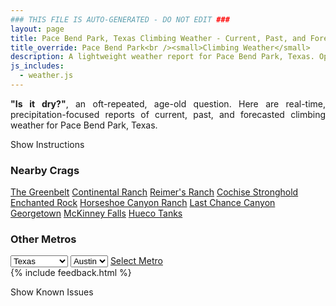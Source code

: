 ```yaml
---
### THIS FILE IS AUTO-GENERATED - DO NOT EDIT ###
layout: page
title: Pace Bend Park, Texas Climbing Weather - Current, Past, and Forecasted Report
title_override: Pace Bend Park<br /><small>Climbing Weather</small>
description: A lightweight weather report for Pace Bend Park, Texas. Optimized for slow internet connections.
js_includes:
  - weather.js
---
```


<section class="measure center lh-copy f5-ns f6 ph2 mv4" style="text-align: justify;">
<strong>"Is it dry?"</strong>, an oft-repeated, age-old question. Here are real-time,
precipitation-focused reports of current, past, and forecasted climbing weather for Pace Bend Park, Texas.
</section>

<p id="settings-toggle" class="mw5 b center tc hover-light-red black-70 pointer">Show Instructions</p>
<section id="settings" class="overflow-hidden" style="display:none;">
    <div class="mv2 ph2 center">
        <div class="fn f6 tc pv2">
            <p class="measure lh-copy center"><strong>Show/hide hourly forecasts</strong> by clicking the desired day.</p>
            <hr class="mw5 p0 mv2 o-60 b0 bt b--light-red light-red bg-light-red">
            <p class="measure lh-copy center"><strong>Current and Past conditions</strong> are measured by the nearest weather station. <strong>Forecast conditions</strong> are calculated and polled separately.</p>
            <hr class="mw5 p0 mv2 o-60 b0 bt b--light-red light-red bg-light-red">
            <p class="measure lh-copy center"><strong>Having issues?</strong> Try <a id="clear-cache" class="no-underline relative fancy-link light-red hover-light-red" href="#">clearing the local cache</a>.</p>
            <hr class="mw5 p0 mv2 o-60 b0 bt b--light-red light-red bg-light-red">
            <p class="measure lh-copy center">Weather data sourced from <a class="no-underline fancy-link relative light-red" target="_blank" href="https://www.weather.gov/documentation/services-web-api">weather.gov</a>.</p>
        </div>
    </div>
</section>
<section id="weather" data-crag="pace-bend-park-texas" class="mv4-ns mv3 ph2 center"></section>
<section id="nearby" class="tc lh-copy">
  <h3>Nearby Crags</h3>
<a class="nowrap no-underline fancy-link relative light-red mh3" href="/crags/the-greenbelt-texas-weather.html">The Greenbelt</a>
<a class="nowrap no-underline fancy-link relative light-red mh3" href="/crags/continental-ranch-texas-weather.html">Continental Ranch</a>
<a class="nowrap no-underline fancy-link relative light-red mh3" href="/crags/reimers-ranch-texas-weather.html">Reimer's Ranch</a>
<a class="nowrap no-underline fancy-link relative light-red mh3" href="/crags/cochise-stronghold-arizona-weather.html">Cochise Stronghold</a>
<a class="nowrap no-underline fancy-link relative light-red mh3" href="/crags/enchanted-rock-texas-weather.html">Enchanted Rock</a>
<a class="nowrap no-underline fancy-link relative light-red mh3" href="/crags/horseshoe-canyon-ranch-arkansas-weather.html">Horseshoe Canyon Ranch</a>
<a class="nowrap no-underline fancy-link relative light-red mh3" href="/crags/last-chance-canyon-new-mexico-weather.html">Last Chance Canyon</a>
<a class="nowrap no-underline fancy-link relative light-red mh3" href="/crags/georgetown-texas-weather.html">Georgetown</a>
<a class="nowrap no-underline fancy-link relative light-red mh3" href="/crags/mckinney-falls-texas-weather.html">McKinney Falls</a>
<a class="nowrap no-underline fancy-link relative light-red mh3" href="/crags/hueco-tanks-texas-weather.html">Hueco Tanks</a>
</section>
<section id="nearby" class="tc lh-copy">
  <h3>Other Metros</h3>
  <select class="ma1 bg-near-white pa2" id="stateSel">
    <option value="Texas" selected>Texas</option>
    <option value="Washington">Washington</option>
    <option value="Colorado">Colorado</option>
    <option value="Tennessee">Tennessee</option>
    <option value="Utah">Utah</option>
    <option value="California">California</option>
  </select>
  <select class="ma1 bg-near-white pa2" id="citySel">
    <option value="Austin" selected>Austin</option>
  </select>
  <a id="selectMetro" class="f6 link dim ph3 pv2 ma1 dib white bg-light-red" href="/crags/austin-texas-weather.html">Select Metro</a>
  <script>
    var states = [];
    states["Texas"] = "Austin"
    states["Washington"] = "Seattle"
    states["Colorado"] = "Denver"
    states["Tennessee"] = "Nashville"
    states["Utah"] = "Salt Lake City"
    states["California"] = "San Francisco|Los Angeles"
  </script>
</section>
{% include feedback.html %}
<p id="issues-toggle" class="mw5 b center tc hover-light-red black-70 pointer">Show Known Issues</p>
<section id="issues" class="overflow-hidden tc f6">
</section>

<script>
  var weekly_EWX_145_98 = {"updated":"2021-03-15T07:32:53+00:00","units":"us","forecastGenerator":"BaselineForecastGenerator","generatedAt":"2021-03-15T08:48:24+00:00","updateTime":"2021-03-15T07:32:53+00:00","validTimes":"2021-03-15T01:00:00+00:00/P8DT6H","elevation":{"value":235.9152,"unitCode":"unit:m"},"periods":[{"number":1,"name":"Overnight","startTime":"2021-03-15T03:00:00-05:00","endTime":"2021-03-15T06:00:00-05:00","isDaytime":false,"temperature":47,"temperatureUnit":"F","temperatureTrend":null,"windSpeed":"5 mph","windDirection":"SW","icon":"https://api.weather.gov/icons/land/night/skc?size=medium","shortForecast":"Clear","detailedForecast":"Clear, with a low around 47. Southwest wind around 5 mph."},{"number":2,"name":"Monday","startTime":"2021-03-15T06:00:00-05:00","endTime":"2021-03-15T18:00:00-05:00","isDaytime":true,"temperature":85,"temperatureUnit":"F","temperatureTrend":null,"windSpeed":"0 to 10 mph","windDirection":"WSW","icon":"https://api.weather.gov/icons/land/day/few?size=medium","shortForecast":"Sunny","detailedForecast":"Sunny, with a high near 85. West southwest wind 0 to 10 mph, with gusts as high as 20 mph."},{"number":3,"name":"Monday Night","startTime":"2021-03-15T18:00:00-05:00","endTime":"2021-03-16T06:00:00-05:00","isDaytime":false,"temperature":55,"temperatureUnit":"F","temperatureTrend":null,"windSpeed":"5 mph","windDirection":"S","icon":"https://api.weather.gov/icons/land/night/sct?size=medium","shortForecast":"Partly Cloudy","detailedForecast":"Partly cloudy, with a low around 55. South wind around 5 mph."},{"number":4,"name":"Tuesday","startTime":"2021-03-16T06:00:00-05:00","endTime":"2021-03-16T18:00:00-05:00","isDaytime":true,"temperature":82,"temperatureUnit":"F","temperatureTrend":null,"windSpeed":"5 to 10 mph","windDirection":"S","icon":"https://api.weather.gov/icons/land/day/bkn/tsra_sct,20?size=medium","shortForecast":"Mostly Cloudy then Slight Chance Showers And Thunderstorms","detailedForecast":"A slight chance of showers and thunderstorms after 1pm. Mostly cloudy, with a high near 82. South wind 5 to 10 mph, with gusts as high as 20 mph. Chance of precipitation is 20%."},{"number":5,"name":"Tuesday Night","startTime":"2021-03-16T18:00:00-05:00","endTime":"2021-03-17T06:00:00-05:00","isDaytime":false,"temperature":57,"temperatureUnit":"F","temperatureTrend":null,"windSpeed":"5 to 10 mph","windDirection":"SSW","icon":"https://api.weather.gov/icons/land/night/tsra_sct,20/tsra_sct,70?size=medium","shortForecast":"Showers And Thunderstorms Likely","detailedForecast":"Showers and thunderstorms likely. Mostly cloudy, with a low around 57. South southwest wind 5 to 10 mph, with gusts as high as 20 mph. Chance of precipitation is 70%."},{"number":6,"name":"Wednesday","startTime":"2021-03-17T06:00:00-05:00","endTime":"2021-03-17T18:00:00-05:00","isDaytime":true,"temperature":78,"temperatureUnit":"F","temperatureTrend":null,"windSpeed":"5 to 15 mph","windDirection":"W","icon":"https://api.weather.gov/icons/land/day/tsra_hi,70/tsra_hi,20?size=medium","shortForecast":"Showers And Thunderstorms Likely","detailedForecast":"Showers and thunderstorms likely before 1pm. Mostly sunny, with a high near 78. West wind 5 to 15 mph, with gusts as high as 25 mph. Chance of precipitation is 70%."},{"number":7,"name":"Wednesday Night","startTime":"2021-03-17T18:00:00-05:00","endTime":"2021-03-18T06:00:00-05:00","isDaytime":false,"temperature":47,"temperatureUnit":"F","temperatureTrend":null,"windSpeed":"10 mph","windDirection":"NW","icon":"https://api.weather.gov/icons/land/night/skc?size=medium","shortForecast":"Clear","detailedForecast":"Clear, with a low around 47. Northwest wind around 10 mph, with gusts as high as 25 mph."},{"number":8,"name":"Thursday","startTime":"2021-03-18T06:00:00-05:00","endTime":"2021-03-18T18:00:00-05:00","isDaytime":true,"temperature":71,"temperatureUnit":"F","temperatureTrend":null,"windSpeed":"10 to 15 mph","windDirection":"NNW","icon":"https://api.weather.gov/icons/land/day/skc?size=medium","shortForecast":"Sunny","detailedForecast":"Sunny, with a high near 71. North northwest wind 10 to 15 mph, with gusts as high as 25 mph."},{"number":9,"name":"Thursday Night","startTime":"2021-03-18T18:00:00-05:00","endTime":"2021-03-19T06:00:00-05:00","isDaytime":false,"temperature":46,"temperatureUnit":"F","temperatureTrend":null,"windSpeed":"5 to 10 mph","windDirection":"N","icon":"https://api.weather.gov/icons/land/night/few?size=medium","shortForecast":"Mostly Clear","detailedForecast":"Mostly clear, with a low around 46. North wind 5 to 10 mph."},{"number":10,"name":"Friday","startTime":"2021-03-19T06:00:00-05:00","endTime":"2021-03-19T18:00:00-05:00","isDaytime":true,"temperature":70,"temperatureUnit":"F","temperatureTrend":null,"windSpeed":"5 to 10 mph","windDirection":"N","icon":"https://api.weather.gov/icons/land/day/few?size=medium","shortForecast":"Sunny","detailedForecast":"Sunny, with a high near 70."},{"number":11,"name":"Friday Night","startTime":"2021-03-19T18:00:00-05:00","endTime":"2021-03-20T06:00:00-05:00","isDaytime":false,"temperature":44,"temperatureUnit":"F","temperatureTrend":null,"windSpeed":"5 to 10 mph","windDirection":"NE","icon":"https://api.weather.gov/icons/land/night/few?size=medium","shortForecast":"Mostly Clear","detailedForecast":"Mostly clear, with a low around 44."},{"number":12,"name":"Saturday","startTime":"2021-03-20T06:00:00-05:00","endTime":"2021-03-20T18:00:00-05:00","isDaytime":true,"temperature":74,"temperatureUnit":"F","temperatureTrend":null,"windSpeed":"5 mph","windDirection":"ENE","icon":"https://api.weather.gov/icons/land/day/skc?size=medium","shortForecast":"Sunny","detailedForecast":"Sunny, with a high near 74."},{"number":13,"name":"Saturday Night","startTime":"2021-03-20T18:00:00-05:00","endTime":"2021-03-21T06:00:00-05:00","isDaytime":false,"temperature":49,"temperatureUnit":"F","temperatureTrend":null,"windSpeed":"5 to 10 mph","windDirection":"SE","icon":"https://api.weather.gov/icons/land/night/few?size=medium","shortForecast":"Mostly Clear","detailedForecast":"Mostly clear, with a low around 49."},{"number":14,"name":"Sunday","startTime":"2021-03-21T06:00:00-05:00","endTime":"2021-03-21T18:00:00-05:00","isDaytime":true,"temperature":75,"temperatureUnit":"F","temperatureTrend":null,"windSpeed":"5 to 15 mph","windDirection":"SSE","icon":"https://api.weather.gov/icons/land/day/sct?size=medium","shortForecast":"Mostly Sunny","detailedForecast":"Mostly sunny, with a high near 75."}]}
  var hourly_EWX_145_98 = {"@context":["https://geojson.org/geojson-ld/geojson-context.jsonld",{"@version":"1.1","wx":"https://api.weather.gov/ontology#","geo":"http://www.opengis.net/ont/geosparql#","unit":"http://codes.wmo.int/common/unit/","@vocab":"https://api.weather.gov/ontology#"}],"type":"Feature","geometry":{"type":"Polygon","coordinates":[[[-98.02033,30.4585276],[-98.0197427,30.4358017],[-97.9933734,30.436306],[-97.99395559999999,30.459031999999997],[-98.02033,30.4585276]]]},"properties":{"updated":"2021-03-15T07:32:53+00:00","units":"us","forecastGenerator":"HourlyForecastGenerator","generatedAt":"2021-03-15T08:48:25+00:00","updateTime":"2021-03-15T07:32:53+00:00","validTimes":"2021-03-15T01:00:00+00:00/P8DT6H","elevation":{"value":235.9152,"unitCode":"unit:m"},"periods":[{"number":1,"name":"","startTime":"2021-03-15T03:00:00-05:00","endTime":"2021-03-15T04:00:00-05:00","isDaytime":false,"temperature":50,"temperatureUnit":"F","temperatureTrend":null,"windSpeed":"5 mph","windDirection":"SSW","icon":"https://api.weather.gov/icons/land/night/skc?size=small","shortForecast":"Clear","detailedForecast":""},{"number":2,"name":"","startTime":"2021-03-15T04:00:00-05:00","endTime":"2021-03-15T05:00:00-05:00","isDaytime":false,"temperature":48,"temperatureUnit":"F","temperatureTrend":null,"windSpeed":"5 mph","windDirection":"SW","icon":"https://api.weather.gov/icons/land/night/skc?size=small","shortForecast":"Clear","detailedForecast":""},{"number":3,"name":"","startTime":"2021-03-15T05:00:00-05:00","endTime":"2021-03-15T06:00:00-05:00","isDaytime":false,"temperature":48,"temperatureUnit":"F","temperatureTrend":null,"windSpeed":"5 mph","windDirection":"SW","icon":"https://api.weather.gov/icons/land/night/skc?size=small","shortForecast":"Clear","detailedForecast":""},{"number":4,"name":"","startTime":"2021-03-15T06:00:00-05:00","endTime":"2021-03-15T07:00:00-05:00","isDaytime":true,"temperature":47,"temperatureUnit":"F","temperatureTrend":null,"windSpeed":"5 mph","windDirection":"WSW","icon":"https://api.weather.gov/icons/land/day/skc?size=small","shortForecast":"Sunny","detailedForecast":""},{"number":5,"name":"","startTime":"2021-03-15T07:00:00-05:00","endTime":"2021-03-15T08:00:00-05:00","isDaytime":true,"temperature":47,"temperatureUnit":"F","temperatureTrend":null,"windSpeed":"0 mph","windDirection":"W","icon":"https://api.weather.gov/icons/land/day/few?size=small","shortForecast":"Sunny","detailedForecast":""},{"number":6,"name":"","startTime":"2021-03-15T08:00:00-05:00","endTime":"2021-03-15T09:00:00-05:00","isDaytime":true,"temperature":47,"temperatureUnit":"F","temperatureTrend":null,"windSpeed":"5 mph","windDirection":"W","icon":"https://api.weather.gov/icons/land/day/few?size=small","shortForecast":"Sunny","detailedForecast":""},{"number":7,"name":"","startTime":"2021-03-15T09:00:00-05:00","endTime":"2021-03-15T10:00:00-05:00","isDaytime":true,"temperature":52,"temperatureUnit":"F","temperatureTrend":null,"windSpeed":"5 mph","windDirection":"W","icon":"https://api.weather.gov/icons/land/day/skc?size=small","shortForecast":"Sunny","detailedForecast":""},{"number":8,"name":"","startTime":"2021-03-15T10:00:00-05:00","endTime":"2021-03-15T11:00:00-05:00","isDaytime":true,"temperature":61,"temperatureUnit":"F","temperatureTrend":null,"windSpeed":"5 mph","windDirection":"WSW","icon":"https://api.weather.gov/icons/land/day/few?size=small","shortForecast":"Sunny","detailedForecast":""},{"number":9,"name":"","startTime":"2021-03-15T11:00:00-05:00","endTime":"2021-03-15T12:00:00-05:00","isDaytime":true,"temperature":70,"temperatureUnit":"F","temperatureTrend":null,"windSpeed":"10 mph","windDirection":"WSW","icon":"https://api.weather.gov/icons/land/day/few?size=small","shortForecast":"Sunny","detailedForecast":""},{"number":10,"name":"","startTime":"2021-03-15T12:00:00-05:00","endTime":"2021-03-15T13:00:00-05:00","isDaytime":true,"temperature":77,"temperatureUnit":"F","temperatureTrend":null,"windSpeed":"10 mph","windDirection":"WSW","icon":"https://api.weather.gov/icons/land/day/sct?size=small","shortForecast":"Mostly Sunny","detailedForecast":""},{"number":11,"name":"","startTime":"2021-03-15T13:00:00-05:00","endTime":"2021-03-15T14:00:00-05:00","isDaytime":true,"temperature":80,"temperatureUnit":"F","temperatureTrend":null,"windSpeed":"10 mph","windDirection":"WSW","icon":"https://api.weather.gov/icons/land/day/sct?size=small","shortForecast":"Mostly Sunny","detailedForecast":""},{"number":12,"name":"","startTime":"2021-03-15T14:00:00-05:00","endTime":"2021-03-15T15:00:00-05:00","isDaytime":true,"temperature":83,"temperatureUnit":"F","temperatureTrend":null,"windSpeed":"10 mph","windDirection":"WSW","icon":"https://api.weather.gov/icons/land/day/sct?size=small","shortForecast":"Mostly Sunny","detailedForecast":""},{"number":13,"name":"","startTime":"2021-03-15T15:00:00-05:00","endTime":"2021-03-15T16:00:00-05:00","isDaytime":true,"temperature":84,"temperatureUnit":"F","temperatureTrend":null,"windSpeed":"10 mph","windDirection":"SW","icon":"https://api.weather.gov/icons/land/day/sct?size=small","shortForecast":"Mostly Sunny","detailedForecast":""},{"number":14,"name":"","startTime":"2021-03-15T16:00:00-05:00","endTime":"2021-03-15T17:00:00-05:00","isDaytime":true,"temperature":85,"temperatureUnit":"F","temperatureTrend":null,"windSpeed":"10 mph","windDirection":"SW","icon":"https://api.weather.gov/icons/land/day/bkn?size=small","shortForecast":"Partly Sunny","detailedForecast":""},{"number":15,"name":"","startTime":"2021-03-15T17:00:00-05:00","endTime":"2021-03-15T18:00:00-05:00","isDaytime":true,"temperature":85,"temperatureUnit":"F","temperatureTrend":null,"windSpeed":"10 mph","windDirection":"SW","icon":"https://api.weather.gov/icons/land/day/few?size=small","shortForecast":"Sunny","detailedForecast":""},{"number":16,"name":"","startTime":"2021-03-15T18:00:00-05:00","endTime":"2021-03-15T19:00:00-05:00","isDaytime":false,"temperature":84,"temperatureUnit":"F","temperatureTrend":null,"windSpeed":"5 mph","windDirection":"SSW","icon":"https://api.weather.gov/icons/land/night/few?size=small","shortForecast":"Mostly Clear","detailedForecast":""},{"number":17,"name":"","startTime":"2021-03-15T19:00:00-05:00","endTime":"2021-03-15T20:00:00-05:00","isDaytime":false,"temperature":78,"temperatureUnit":"F","temperatureTrend":null,"windSpeed":"5 mph","windDirection":"SSW","icon":"https://api.weather.gov/icons/land/night/sct?size=small","shortForecast":"Partly Cloudy","detailedForecast":""},{"number":18,"name":"","startTime":"2021-03-15T20:00:00-05:00","endTime":"2021-03-15T21:00:00-05:00","isDaytime":false,"temperature":72,"temperatureUnit":"F","temperatureTrend":null,"windSpeed":"5 mph","windDirection":"S","icon":"https://api.weather.gov/icons/land/night/few?size=small","shortForecast":"Mostly Clear","detailedForecast":""},{"number":19,"name":"","startTime":"2021-03-15T21:00:00-05:00","endTime":"2021-03-15T22:00:00-05:00","isDaytime":false,"temperature":67,"temperatureUnit":"F","temperatureTrend":null,"windSpeed":"5 mph","windDirection":"S","icon":"https://api.weather.gov/icons/land/night/few?size=small","shortForecast":"Mostly Clear","detailedForecast":""},{"number":20,"name":"","startTime":"2021-03-15T22:00:00-05:00","endTime":"2021-03-15T23:00:00-05:00","isDaytime":false,"temperature":64,"temperatureUnit":"F","temperatureTrend":null,"windSpeed":"5 mph","windDirection":"S","icon":"https://api.weather.gov/icons/land/night/few?size=small","shortForecast":"Mostly Clear","detailedForecast":""},{"number":21,"name":"","startTime":"2021-03-15T23:00:00-05:00","endTime":"2021-03-16T00:00:00-05:00","isDaytime":false,"temperature":62,"temperatureUnit":"F","temperatureTrend":null,"windSpeed":"5 mph","windDirection":"S","icon":"https://api.weather.gov/icons/land/night/few?size=small","shortForecast":"Mostly Clear","detailedForecast":""},{"number":22,"name":"","startTime":"2021-03-16T00:00:00-05:00","endTime":"2021-03-16T01:00:00-05:00","isDaytime":false,"temperature":59,"temperatureUnit":"F","temperatureTrend":null,"windSpeed":"5 mph","windDirection":"S","icon":"https://api.weather.gov/icons/land/night/few?size=small","shortForecast":"Mostly Clear","detailedForecast":""},{"number":23,"name":"","startTime":"2021-03-16T01:00:00-05:00","endTime":"2021-03-16T02:00:00-05:00","isDaytime":false,"temperature":57,"temperatureUnit":"F","temperatureTrend":null,"windSpeed":"5 mph","windDirection":"S","icon":"https://api.weather.gov/icons/land/night/sct?size=small","shortForecast":"Partly Cloudy","detailedForecast":""},{"number":24,"name":"","startTime":"2021-03-16T02:00:00-05:00","endTime":"2021-03-16T03:00:00-05:00","isDaytime":false,"temperature":57,"temperatureUnit":"F","temperatureTrend":null,"windSpeed":"5 mph","windDirection":"S","icon":"https://api.weather.gov/icons/land/night/sct?size=small","shortForecast":"Partly Cloudy","detailedForecast":""},{"number":25,"name":"","startTime":"2021-03-16T03:00:00-05:00","endTime":"2021-03-16T04:00:00-05:00","isDaytime":false,"temperature":56,"temperatureUnit":"F","temperatureTrend":null,"windSpeed":"5 mph","windDirection":"S","icon":"https://api.weather.gov/icons/land/night/bkn?size=small","shortForecast":"Mostly Cloudy","detailedForecast":""},{"number":26,"name":"","startTime":"2021-03-16T04:00:00-05:00","endTime":"2021-03-16T05:00:00-05:00","isDaytime":false,"temperature":55,"temperatureUnit":"F","temperatureTrend":null,"windSpeed":"5 mph","windDirection":"S","icon":"https://api.weather.gov/icons/land/night/bkn?size=small","shortForecast":"Mostly Cloudy","detailedForecast":""},{"number":27,"name":"","startTime":"2021-03-16T05:00:00-05:00","endTime":"2021-03-16T06:00:00-05:00","isDaytime":false,"temperature":56,"temperatureUnit":"F","temperatureTrend":null,"windSpeed":"5 mph","windDirection":"S","icon":"https://api.weather.gov/icons/land/night/ovc?size=small","shortForecast":"Cloudy","detailedForecast":""},{"number":28,"name":"","startTime":"2021-03-16T06:00:00-05:00","endTime":"2021-03-16T07:00:00-05:00","isDaytime":true,"temperature":55,"temperatureUnit":"F","temperatureTrend":null,"windSpeed":"5 mph","windDirection":"S","icon":"https://api.weather.gov/icons/land/day/ovc?size=small","shortForecast":"Cloudy","detailedForecast":""},{"number":29,"name":"","startTime":"2021-03-16T07:00:00-05:00","endTime":"2021-03-16T08:00:00-05:00","isDaytime":true,"temperature":56,"temperatureUnit":"F","temperatureTrend":null,"windSpeed":"5 mph","windDirection":"S","icon":"https://api.weather.gov/icons/land/day/bkn?size=small","shortForecast":"Mostly Cloudy","detailedForecast":""},{"number":30,"name":"","startTime":"2021-03-16T08:00:00-05:00","endTime":"2021-03-16T09:00:00-05:00","isDaytime":true,"temperature":56,"temperatureUnit":"F","temperatureTrend":null,"windSpeed":"5 mph","windDirection":"S","icon":"https://api.weather.gov/icons/land/day/ovc?size=small","shortForecast":"Cloudy","detailedForecast":""},{"number":31,"name":"","startTime":"2021-03-16T09:00:00-05:00","endTime":"2021-03-16T10:00:00-05:00","isDaytime":true,"temperature":58,"temperatureUnit":"F","temperatureTrend":null,"windSpeed":"5 mph","windDirection":"S","icon":"https://api.weather.gov/icons/land/day/bkn?size=small","shortForecast":"Mostly Cloudy","detailedForecast":""},{"number":32,"name":"","startTime":"2021-03-16T10:00:00-05:00","endTime":"2021-03-16T11:00:00-05:00","isDaytime":true,"temperature":64,"temperatureUnit":"F","temperatureTrend":null,"windSpeed":"5 mph","windDirection":"S","icon":"https://api.weather.gov/icons/land/day/bkn?size=small","shortForecast":"Mostly Cloudy","detailedForecast":""},{"number":33,"name":"","startTime":"2021-03-16T11:00:00-05:00","endTime":"2021-03-16T12:00:00-05:00","isDaytime":true,"temperature":70,"temperatureUnit":"F","temperatureTrend":null,"windSpeed":"5 mph","windDirection":"SSE","icon":"https://api.weather.gov/icons/land/day/bkn?size=small","shortForecast":"Mostly Cloudy","detailedForecast":""},{"number":34,"name":"","startTime":"2021-03-16T12:00:00-05:00","endTime":"2021-03-16T13:00:00-05:00","isDaytime":true,"temperature":74,"temperatureUnit":"F","temperatureTrend":null,"windSpeed":"10 mph","windDirection":"SSE","icon":"https://api.weather.gov/icons/land/day/bkn?size=small","shortForecast":"Partly Sunny","detailedForecast":""},{"number":35,"name":"","startTime":"2021-03-16T13:00:00-05:00","endTime":"2021-03-16T14:00:00-05:00","isDaytime":true,"temperature":78,"temperatureUnit":"F","temperatureTrend":null,"windSpeed":"10 mph","windDirection":"SSE","icon":"https://api.weather.gov/icons/land/day/tsra_hi?size=small","shortForecast":"Slight Chance Showers And Thunderstorms","detailedForecast":""},{"number":36,"name":"","startTime":"2021-03-16T14:00:00-05:00","endTime":"2021-03-16T15:00:00-05:00","isDaytime":true,"temperature":80,"temperatureUnit":"F","temperatureTrend":null,"windSpeed":"10 mph","windDirection":"SSE","icon":"https://api.weather.gov/icons/land/day/tsra_hi?size=small","shortForecast":"Slight Chance Showers And Thunderstorms","detailedForecast":""},{"number":37,"name":"","startTime":"2021-03-16T15:00:00-05:00","endTime":"2021-03-16T16:00:00-05:00","isDaytime":true,"temperature":82,"temperatureUnit":"F","temperatureTrend":null,"windSpeed":"10 mph","windDirection":"SSE","icon":"https://api.weather.gov/icons/land/day/tsra_hi?size=small","shortForecast":"Slight Chance Showers And Thunderstorms","detailedForecast":""},{"number":38,"name":"","startTime":"2021-03-16T16:00:00-05:00","endTime":"2021-03-16T17:00:00-05:00","isDaytime":true,"temperature":82,"temperatureUnit":"F","temperatureTrend":null,"windSpeed":"10 mph","windDirection":"SSE","icon":"https://api.weather.gov/icons/land/day/tsra_sct?size=small","shortForecast":"Slight Chance Showers And Thunderstorms","detailedForecast":""},{"number":39,"name":"","startTime":"2021-03-16T17:00:00-05:00","endTime":"2021-03-16T18:00:00-05:00","isDaytime":true,"temperature":81,"temperatureUnit":"F","temperatureTrend":null,"windSpeed":"10 mph","windDirection":"SSE","icon":"https://api.weather.gov/icons/land/day/tsra_sct?size=small","shortForecast":"Slight Chance Showers And Thunderstorms","detailedForecast":""},{"number":40,"name":"","startTime":"2021-03-16T18:00:00-05:00","endTime":"2021-03-16T19:00:00-05:00","isDaytime":false,"temperature":79,"temperatureUnit":"F","temperatureTrend":null,"windSpeed":"10 mph","windDirection":"SSE","icon":"https://api.weather.gov/icons/land/night/tsra_sct?size=small","shortForecast":"Slight Chance Showers And Thunderstorms","detailedForecast":""},{"number":41,"name":"","startTime":"2021-03-16T19:00:00-05:00","endTime":"2021-03-16T20:00:00-05:00","isDaytime":false,"temperature":77,"temperatureUnit":"F","temperatureTrend":null,"windSpeed":"10 mph","windDirection":"SSE","icon":"https://api.weather.gov/icons/land/night/tsra_sct?size=small","shortForecast":"Slight Chance Showers And Thunderstorms","detailedForecast":""},{"number":42,"name":"","startTime":"2021-03-16T20:00:00-05:00","endTime":"2021-03-16T21:00:00-05:00","isDaytime":false,"temperature":75,"temperatureUnit":"F","temperatureTrend":null,"windSpeed":"5 mph","windDirection":"SSE","icon":"https://api.weather.gov/icons/land/night/tsra_sct?size=small","shortForecast":"Slight Chance Showers And Thunderstorms","detailedForecast":""},{"number":43,"name":"","startTime":"2021-03-16T21:00:00-05:00","endTime":"2021-03-16T22:00:00-05:00","isDaytime":false,"temperature":72,"temperatureUnit":"F","temperatureTrend":null,"windSpeed":"5 mph","windDirection":"SSE","icon":"https://api.weather.gov/icons/land/night/tsra_sct?size=small","shortForecast":"Slight Chance Showers And Thunderstorms","detailedForecast":""},{"number":44,"name":"","startTime":"2021-03-16T22:00:00-05:00","endTime":"2021-03-16T23:00:00-05:00","isDaytime":false,"temperature":70,"temperatureUnit":"F","temperatureTrend":null,"windSpeed":"5 mph","windDirection":"SSE","icon":"https://api.weather.gov/icons/land/night/tsra_sct?size=small","shortForecast":"Slight Chance Showers And Thunderstorms","detailedForecast":""},{"number":45,"name":"","startTime":"2021-03-16T23:00:00-05:00","endTime":"2021-03-17T00:00:00-05:00","isDaytime":false,"temperature":68,"temperatureUnit":"F","temperatureTrend":null,"windSpeed":"10 mph","windDirection":"SSE","icon":"https://api.weather.gov/icons/land/night/tsra_sct?size=small","shortForecast":"Slight Chance Showers And Thunderstorms","detailedForecast":""},{"number":46,"name":"","startTime":"2021-03-17T00:00:00-05:00","endTime":"2021-03-17T01:00:00-05:00","isDaytime":false,"temperature":68,"temperatureUnit":"F","temperatureTrend":null,"windSpeed":"10 mph","windDirection":"S","icon":"https://api.weather.gov/icons/land/night/tsra?size=small","shortForecast":"Slight Chance Showers And Thunderstorms","detailedForecast":""},{"number":47,"name":"","startTime":"2021-03-17T01:00:00-05:00","endTime":"2021-03-17T02:00:00-05:00","isDaytime":false,"temperature":67,"temperatureUnit":"F","temperatureTrend":null,"windSpeed":"10 mph","windDirection":"S","icon":"https://api.weather.gov/icons/land/night/tsra?size=small","shortForecast":"Showers And Thunderstorms Likely","detailedForecast":""},{"number":48,"name":"","startTime":"2021-03-17T02:00:00-05:00","endTime":"2021-03-17T03:00:00-05:00","isDaytime":false,"temperature":66,"temperatureUnit":"F","temperatureTrend":null,"windSpeed":"10 mph","windDirection":"S","icon":"https://api.weather.gov/icons/land/night/tsra?size=small","shortForecast":"Showers And Thunderstorms Likely","detailedForecast":""},{"number":49,"name":"","startTime":"2021-03-17T03:00:00-05:00","endTime":"2021-03-17T04:00:00-05:00","isDaytime":false,"temperature":65,"temperatureUnit":"F","temperatureTrend":null,"windSpeed":"10 mph","windDirection":"SW","icon":"https://api.weather.gov/icons/land/night/tsra?size=small","shortForecast":"Showers And Thunderstorms Likely","detailedForecast":""},{"number":50,"name":"","startTime":"2021-03-17T04:00:00-05:00","endTime":"2021-03-17T05:00:00-05:00","isDaytime":false,"temperature":63,"temperatureUnit":"F","temperatureTrend":null,"windSpeed":"5 mph","windDirection":"WSW","icon":"https://api.weather.gov/icons/land/night/tsra?size=small","shortForecast":"Showers And Thunderstorms Likely","detailedForecast":""},{"number":51,"name":"","startTime":"2021-03-17T05:00:00-05:00","endTime":"2021-03-17T06:00:00-05:00","isDaytime":false,"temperature":60,"temperatureUnit":"F","temperatureTrend":null,"windSpeed":"5 mph","windDirection":"WSW","icon":"https://api.weather.gov/icons/land/night/tsra_sct?size=small","shortForecast":"Showers And Thunderstorms Likely","detailedForecast":""},{"number":52,"name":"","startTime":"2021-03-17T06:00:00-05:00","endTime":"2021-03-17T07:00:00-05:00","isDaytime":true,"temperature":58,"temperatureUnit":"F","temperatureTrend":null,"windSpeed":"5 mph","windDirection":"W","icon":"https://api.weather.gov/icons/land/day/tsra_sct?size=small","shortForecast":"Showers And Thunderstorms Likely","detailedForecast":""},{"number":53,"name":"","startTime":"2021-03-17T07:00:00-05:00","endTime":"2021-03-17T08:00:00-05:00","isDaytime":true,"temperature":57,"temperatureUnit":"F","temperatureTrend":null,"windSpeed":"5 mph","windDirection":"W","icon":"https://api.weather.gov/icons/land/day/tsra_hi?size=small","shortForecast":"Slight Chance Showers And Thunderstorms","detailedForecast":""},{"number":54,"name":"","startTime":"2021-03-17T08:00:00-05:00","endTime":"2021-03-17T09:00:00-05:00","isDaytime":true,"temperature":57,"temperatureUnit":"F","temperatureTrend":null,"windSpeed":"5 mph","windDirection":"W","icon":"https://api.weather.gov/icons/land/day/tsra_hi?size=small","shortForecast":"Slight Chance Showers And Thunderstorms","detailedForecast":""},{"number":55,"name":"","startTime":"2021-03-17T09:00:00-05:00","endTime":"2021-03-17T10:00:00-05:00","isDaytime":true,"temperature":59,"temperatureUnit":"F","temperatureTrend":null,"windSpeed":"10 mph","windDirection":"WNW","icon":"https://api.weather.gov/icons/land/day/tsra_hi?size=small","shortForecast":"Slight Chance Showers And Thunderstorms","detailedForecast":""},{"number":56,"name":"","startTime":"2021-03-17T10:00:00-05:00","endTime":"2021-03-17T11:00:00-05:00","isDaytime":true,"temperature":62,"temperatureUnit":"F","temperatureTrend":null,"windSpeed":"10 mph","windDirection":"WNW","icon":"https://api.weather.gov/icons/land/day/tsra_hi?size=small","shortForecast":"Slight Chance Showers And Thunderstorms","detailedForecast":""},{"number":57,"name":"","startTime":"2021-03-17T11:00:00-05:00","endTime":"2021-03-17T12:00:00-05:00","isDaytime":true,"temperature":65,"temperatureUnit":"F","temperatureTrend":null,"windSpeed":"15 mph","windDirection":"WNW","icon":"https://api.weather.gov/icons/land/day/tsra_hi?size=small","shortForecast":"Slight Chance Showers And Thunderstorms","detailedForecast":""},{"number":58,"name":"","startTime":"2021-03-17T12:00:00-05:00","endTime":"2021-03-17T13:00:00-05:00","isDaytime":true,"temperature":70,"temperatureUnit":"F","temperatureTrend":null,"windSpeed":"15 mph","windDirection":"WNW","icon":"https://api.weather.gov/icons/land/day/tsra_hi?size=small","shortForecast":"Slight Chance Showers And Thunderstorms","detailedForecast":""},{"number":59,"name":"","startTime":"2021-03-17T13:00:00-05:00","endTime":"2021-03-17T14:00:00-05:00","isDaytime":true,"temperature":73,"temperatureUnit":"F","temperatureTrend":null,"windSpeed":"15 mph","windDirection":"WNW","icon":"https://api.weather.gov/icons/land/day/skc?size=small","shortForecast":"Sunny","detailedForecast":""},{"number":60,"name":"","startTime":"2021-03-17T14:00:00-05:00","endTime":"2021-03-17T15:00:00-05:00","isDaytime":true,"temperature":76,"temperatureUnit":"F","temperatureTrend":null,"windSpeed":"15 mph","windDirection":"WNW","icon":"https://api.weather.gov/icons/land/day/skc?size=small","shortForecast":"Sunny","detailedForecast":""},{"number":61,"name":"","startTime":"2021-03-17T15:00:00-05:00","endTime":"2021-03-17T16:00:00-05:00","isDaytime":true,"temperature":77,"temperatureUnit":"F","temperatureTrend":null,"windSpeed":"15 mph","windDirection":"WNW","icon":"https://api.weather.gov/icons/land/day/skc?size=small","shortForecast":"Sunny","detailedForecast":""},{"number":62,"name":"","startTime":"2021-03-17T16:00:00-05:00","endTime":"2021-03-17T17:00:00-05:00","isDaytime":true,"temperature":78,"temperatureUnit":"F","temperatureTrend":null,"windSpeed":"15 mph","windDirection":"WNW","icon":"https://api.weather.gov/icons/land/day/skc?size=small","shortForecast":"Sunny","detailedForecast":""},{"number":63,"name":"","startTime":"2021-03-17T17:00:00-05:00","endTime":"2021-03-17T18:00:00-05:00","isDaytime":true,"temperature":78,"temperatureUnit":"F","temperatureTrend":null,"windSpeed":"15 mph","windDirection":"WNW","icon":"https://api.weather.gov/icons/land/day/skc?size=small","shortForecast":"Sunny","detailedForecast":""},{"number":64,"name":"","startTime":"2021-03-17T18:00:00-05:00","endTime":"2021-03-17T19:00:00-05:00","isDaytime":false,"temperature":76,"temperatureUnit":"F","temperatureTrend":null,"windSpeed":"10 mph","windDirection":"WNW","icon":"https://api.weather.gov/icons/land/night/skc?size=small","shortForecast":"Clear","detailedForecast":""},{"number":65,"name":"","startTime":"2021-03-17T19:00:00-05:00","endTime":"2021-03-17T20:00:00-05:00","isDaytime":false,"temperature":74,"temperatureUnit":"F","temperatureTrend":null,"windSpeed":"10 mph","windDirection":"WNW","icon":"https://api.weather.gov/icons/land/night/skc?size=small","shortForecast":"Clear","detailedForecast":""},{"number":66,"name":"","startTime":"2021-03-17T20:00:00-05:00","endTime":"2021-03-17T21:00:00-05:00","isDaytime":false,"temperature":70,"temperatureUnit":"F","temperatureTrend":null,"windSpeed":"10 mph","windDirection":"NW","icon":"https://api.weather.gov/icons/land/night/skc?size=small","shortForecast":"Clear","detailedForecast":""},{"number":67,"name":"","startTime":"2021-03-17T21:00:00-05:00","endTime":"2021-03-17T22:00:00-05:00","isDaytime":false,"temperature":66,"temperatureUnit":"F","temperatureTrend":null,"windSpeed":"10 mph","windDirection":"NW","icon":"https://api.weather.gov/icons/land/night/skc?size=small","shortForecast":"Clear","detailedForecast":""},{"number":68,"name":"","startTime":"2021-03-17T22:00:00-05:00","endTime":"2021-03-17T23:00:00-05:00","isDaytime":false,"temperature":62,"temperatureUnit":"F","temperatureTrend":null,"windSpeed":"10 mph","windDirection":"NW","icon":"https://api.weather.gov/icons/land/night/skc?size=small","shortForecast":"Clear","detailedForecast":""},{"number":69,"name":"","startTime":"2021-03-17T23:00:00-05:00","endTime":"2021-03-18T00:00:00-05:00","isDaytime":false,"temperature":59,"temperatureUnit":"F","temperatureTrend":null,"windSpeed":"10 mph","windDirection":"NNW","icon":"https://api.weather.gov/icons/land/night/skc?size=small","shortForecast":"Clear","detailedForecast":""},{"number":70,"name":"","startTime":"2021-03-18T00:00:00-05:00","endTime":"2021-03-18T01:00:00-05:00","isDaytime":false,"temperature":57,"temperatureUnit":"F","temperatureTrend":null,"windSpeed":"10 mph","windDirection":"NNW","icon":"https://api.weather.gov/icons/land/night/skc?size=small","shortForecast":"Clear","detailedForecast":""},{"number":71,"name":"","startTime":"2021-03-18T01:00:00-05:00","endTime":"2021-03-18T02:00:00-05:00","isDaytime":false,"temperature":56,"temperatureUnit":"F","temperatureTrend":null,"windSpeed":"10 mph","windDirection":"NNW","icon":"https://api.weather.gov/icons/land/night/skc?size=small","shortForecast":"Clear","detailedForecast":""},{"number":72,"name":"","startTime":"2021-03-18T02:00:00-05:00","endTime":"2021-03-18T03:00:00-05:00","isDaytime":false,"temperature":54,"temperatureUnit":"F","temperatureTrend":null,"windSpeed":"10 mph","windDirection":"NNW","icon":"https://api.weather.gov/icons/land/night/skc?size=small","shortForecast":"Clear","detailedForecast":""},{"number":73,"name":"","startTime":"2021-03-18T03:00:00-05:00","endTime":"2021-03-18T04:00:00-05:00","isDaytime":false,"temperature":52,"temperatureUnit":"F","temperatureTrend":null,"windSpeed":"10 mph","windDirection":"NNW","icon":"https://api.weather.gov/icons/land/night/skc?size=small","shortForecast":"Clear","detailedForecast":""},{"number":74,"name":"","startTime":"2021-03-18T04:00:00-05:00","endTime":"2021-03-18T05:00:00-05:00","isDaytime":false,"temperature":50,"temperatureUnit":"F","temperatureTrend":null,"windSpeed":"10 mph","windDirection":"NNW","icon":"https://api.weather.gov/icons/land/night/skc?size=small","shortForecast":"Clear","detailedForecast":""},{"number":75,"name":"","startTime":"2021-03-18T05:00:00-05:00","endTime":"2021-03-18T06:00:00-05:00","isDaytime":false,"temperature":49,"temperatureUnit":"F","temperatureTrend":null,"windSpeed":"10 mph","windDirection":"NNW","icon":"https://api.weather.gov/icons/land/night/skc?size=small","shortForecast":"Clear","detailedForecast":""},{"number":76,"name":"","startTime":"2021-03-18T06:00:00-05:00","endTime":"2021-03-18T07:00:00-05:00","isDaytime":true,"temperature":47,"temperatureUnit":"F","temperatureTrend":null,"windSpeed":"10 mph","windDirection":"NNW","icon":"https://api.weather.gov/icons/land/day/skc?size=small","shortForecast":"Sunny","detailedForecast":""},{"number":77,"name":"","startTime":"2021-03-18T07:00:00-05:00","endTime":"2021-03-18T08:00:00-05:00","isDaytime":true,"temperature":47,"temperatureUnit":"F","temperatureTrend":null,"windSpeed":"10 mph","windDirection":"NNW","icon":"https://api.weather.gov/icons/land/day/skc?size=small","shortForecast":"Sunny","detailedForecast":""},{"number":78,"name":"","startTime":"2021-03-18T08:00:00-05:00","endTime":"2021-03-18T09:00:00-05:00","isDaytime":true,"temperature":48,"temperatureUnit":"F","temperatureTrend":null,"windSpeed":"10 mph","windDirection":"NNW","icon":"https://api.weather.gov/icons/land/day/skc?size=small","shortForecast":"Sunny","detailedForecast":""},{"number":79,"name":"","startTime":"2021-03-18T09:00:00-05:00","endTime":"2021-03-18T10:00:00-05:00","isDaytime":true,"temperature":50,"temperatureUnit":"F","temperatureTrend":null,"windSpeed":"10 mph","windDirection":"NNW","icon":"https://api.weather.gov/icons/land/day/skc?size=small","shortForecast":"Sunny","detailedForecast":""},{"number":80,"name":"","startTime":"2021-03-18T10:00:00-05:00","endTime":"2021-03-18T11:00:00-05:00","isDaytime":true,"temperature":53,"temperatureUnit":"F","temperatureTrend":null,"windSpeed":"15 mph","windDirection":"NNW","icon":"https://api.weather.gov/icons/land/day/skc?size=small","shortForecast":"Sunny","detailedForecast":""},{"number":81,"name":"","startTime":"2021-03-18T11:00:00-05:00","endTime":"2021-03-18T12:00:00-05:00","isDaytime":true,"temperature":57,"temperatureUnit":"F","temperatureTrend":null,"windSpeed":"15 mph","windDirection":"NNW","icon":"https://api.weather.gov/icons/land/day/skc?size=small","shortForecast":"Sunny","detailedForecast":""},{"number":82,"name":"","startTime":"2021-03-18T12:00:00-05:00","endTime":"2021-03-18T13:00:00-05:00","isDaytime":true,"temperature":62,"temperatureUnit":"F","temperatureTrend":null,"windSpeed":"15 mph","windDirection":"NNW","icon":"https://api.weather.gov/icons/land/day/skc?size=small","shortForecast":"Sunny","detailedForecast":""},{"number":83,"name":"","startTime":"2021-03-18T13:00:00-05:00","endTime":"2021-03-18T14:00:00-05:00","isDaytime":true,"temperature":66,"temperatureUnit":"F","temperatureTrend":null,"windSpeed":"15 mph","windDirection":"NNW","icon":"https://api.weather.gov/icons/land/day/skc?size=small","shortForecast":"Sunny","detailedForecast":""},{"number":84,"name":"","startTime":"2021-03-18T14:00:00-05:00","endTime":"2021-03-18T15:00:00-05:00","isDaytime":true,"temperature":69,"temperatureUnit":"F","temperatureTrend":null,"windSpeed":"15 mph","windDirection":"NNW","icon":"https://api.weather.gov/icons/land/day/skc?size=small","shortForecast":"Sunny","detailedForecast":""},{"number":85,"name":"","startTime":"2021-03-18T15:00:00-05:00","endTime":"2021-03-18T16:00:00-05:00","isDaytime":true,"temperature":70,"temperatureUnit":"F","temperatureTrend":null,"windSpeed":"15 mph","windDirection":"NNW","icon":"https://api.weather.gov/icons/land/day/skc?size=small","shortForecast":"Sunny","detailedForecast":""},{"number":86,"name":"","startTime":"2021-03-18T16:00:00-05:00","endTime":"2021-03-18T17:00:00-05:00","isDaytime":true,"temperature":71,"temperatureUnit":"F","temperatureTrend":null,"windSpeed":"15 mph","windDirection":"NNW","icon":"https://api.weather.gov/icons/land/day/skc?size=small","shortForecast":"Sunny","detailedForecast":""},{"number":87,"name":"","startTime":"2021-03-18T17:00:00-05:00","endTime":"2021-03-18T18:00:00-05:00","isDaytime":true,"temperature":71,"temperatureUnit":"F","temperatureTrend":null,"windSpeed":"15 mph","windDirection":"NNW","icon":"https://api.weather.gov/icons/land/day/skc?size=small","shortForecast":"Sunny","detailedForecast":""},{"number":88,"name":"","startTime":"2021-03-18T18:00:00-05:00","endTime":"2021-03-18T19:00:00-05:00","isDaytime":false,"temperature":70,"temperatureUnit":"F","temperatureTrend":null,"windSpeed":"10 mph","windDirection":"N","icon":"https://api.weather.gov/icons/land/night/skc?size=small","shortForecast":"Clear","detailedForecast":""},{"number":89,"name":"","startTime":"2021-03-18T19:00:00-05:00","endTime":"2021-03-18T20:00:00-05:00","isDaytime":false,"temperature":68,"temperatureUnit":"F","temperatureTrend":null,"windSpeed":"10 mph","windDirection":"N","icon":"https://api.weather.gov/icons/land/night/skc?size=small","shortForecast":"Clear","detailedForecast":""},{"number":90,"name":"","startTime":"2021-03-18T20:00:00-05:00","endTime":"2021-03-18T21:00:00-05:00","isDaytime":false,"temperature":65,"temperatureUnit":"F","temperatureTrend":null,"windSpeed":"10 mph","windDirection":"N","icon":"https://api.weather.gov/icons/land/night/skc?size=small","shortForecast":"Clear","detailedForecast":""},{"number":91,"name":"","startTime":"2021-03-18T21:00:00-05:00","endTime":"2021-03-18T22:00:00-05:00","isDaytime":false,"temperature":61,"temperatureUnit":"F","temperatureTrend":null,"windSpeed":"5 mph","windDirection":"N","icon":"https://api.weather.gov/icons/land/night/skc?size=small","shortForecast":"Clear","detailedForecast":""},{"number":92,"name":"","startTime":"2021-03-18T22:00:00-05:00","endTime":"2021-03-18T23:00:00-05:00","isDaytime":false,"temperature":57,"temperatureUnit":"F","temperatureTrend":null,"windSpeed":"5 mph","windDirection":"N","icon":"https://api.weather.gov/icons/land/night/skc?size=small","shortForecast":"Clear","detailedForecast":""},{"number":93,"name":"","startTime":"2021-03-18T23:00:00-05:00","endTime":"2021-03-19T00:00:00-05:00","isDaytime":false,"temperature":55,"temperatureUnit":"F","temperatureTrend":null,"windSpeed":"5 mph","windDirection":"N","icon":"https://api.weather.gov/icons/land/night/few?size=small","shortForecast":"Mostly Clear","detailedForecast":""},{"number":94,"name":"","startTime":"2021-03-19T00:00:00-05:00","endTime":"2021-03-19T01:00:00-05:00","isDaytime":false,"temperature":53,"temperatureUnit":"F","temperatureTrend":null,"windSpeed":"5 mph","windDirection":"N","icon":"https://api.weather.gov/icons/land/night/few?size=small","shortForecast":"Mostly Clear","detailedForecast":""},{"number":95,"name":"","startTime":"2021-03-19T01:00:00-05:00","endTime":"2021-03-19T02:00:00-05:00","isDaytime":false,"temperature":52,"temperatureUnit":"F","temperatureTrend":null,"windSpeed":"5 mph","windDirection":"N","icon":"https://api.weather.gov/icons/land/night/few?size=small","shortForecast":"Mostly Clear","detailedForecast":""},{"number":96,"name":"","startTime":"2021-03-19T02:00:00-05:00","endTime":"2021-03-19T03:00:00-05:00","isDaytime":false,"temperature":51,"temperatureUnit":"F","temperatureTrend":null,"windSpeed":"5 mph","windDirection":"N","icon":"https://api.weather.gov/icons/land/night/few?size=small","shortForecast":"Mostly Clear","detailedForecast":""},{"number":97,"name":"","startTime":"2021-03-19T03:00:00-05:00","endTime":"2021-03-19T04:00:00-05:00","isDaytime":false,"temperature":50,"temperatureUnit":"F","temperatureTrend":null,"windSpeed":"5 mph","windDirection":"N","icon":"https://api.weather.gov/icons/land/night/few?size=small","shortForecast":"Mostly Clear","detailedForecast":""},{"number":98,"name":"","startTime":"2021-03-19T04:00:00-05:00","endTime":"2021-03-19T05:00:00-05:00","isDaytime":false,"temperature":49,"temperatureUnit":"F","temperatureTrend":null,"windSpeed":"5 mph","windDirection":"N","icon":"https://api.weather.gov/icons/land/night/few?size=small","shortForecast":"Mostly Clear","detailedForecast":""},{"number":99,"name":"","startTime":"2021-03-19T05:00:00-05:00","endTime":"2021-03-19T06:00:00-05:00","isDaytime":false,"temperature":48,"temperatureUnit":"F","temperatureTrend":null,"windSpeed":"5 mph","windDirection":"N","icon":"https://api.weather.gov/icons/land/night/few?size=small","shortForecast":"Mostly Clear","detailedForecast":""},{"number":100,"name":"","startTime":"2021-03-19T06:00:00-05:00","endTime":"2021-03-19T07:00:00-05:00","isDaytime":true,"temperature":46,"temperatureUnit":"F","temperatureTrend":null,"windSpeed":"5 mph","windDirection":"N","icon":"https://api.weather.gov/icons/land/day/sct?size=small","shortForecast":"Mostly Sunny","detailedForecast":""},{"number":101,"name":"","startTime":"2021-03-19T07:00:00-05:00","endTime":"2021-03-19T08:00:00-05:00","isDaytime":true,"temperature":46,"temperatureUnit":"F","temperatureTrend":null,"windSpeed":"5 mph","windDirection":"N","icon":"https://api.weather.gov/icons/land/day/sct?size=small","shortForecast":"Mostly Sunny","detailedForecast":""},{"number":102,"name":"","startTime":"2021-03-19T08:00:00-05:00","endTime":"2021-03-19T09:00:00-05:00","isDaytime":true,"temperature":47,"temperatureUnit":"F","temperatureTrend":null,"windSpeed":"5 mph","windDirection":"N","icon":"https://api.weather.gov/icons/land/day/sct?size=small","shortForecast":"Mostly Sunny","detailedForecast":""},{"number":103,"name":"","startTime":"2021-03-19T09:00:00-05:00","endTime":"2021-03-19T10:00:00-05:00","isDaytime":true,"temperature":49,"temperatureUnit":"F","temperatureTrend":null,"windSpeed":"10 mph","windDirection":"N","icon":"https://api.weather.gov/icons/land/day/sct?size=small","shortForecast":"Mostly Sunny","detailedForecast":""},{"number":104,"name":"","startTime":"2021-03-19T10:00:00-05:00","endTime":"2021-03-19T11:00:00-05:00","isDaytime":true,"temperature":53,"temperatureUnit":"F","temperatureTrend":null,"windSpeed":"10 mph","windDirection":"N","icon":"https://api.weather.gov/icons/land/day/few?size=small","shortForecast":"Sunny","detailedForecast":""},{"number":105,"name":"","startTime":"2021-03-19T11:00:00-05:00","endTime":"2021-03-19T12:00:00-05:00","isDaytime":true,"temperature":57,"temperatureUnit":"F","temperatureTrend":null,"windSpeed":"10 mph","windDirection":"N","icon":"https://api.weather.gov/icons/land/day/few?size=small","shortForecast":"Sunny","detailedForecast":""},{"number":106,"name":"","startTime":"2021-03-19T12:00:00-05:00","endTime":"2021-03-19T13:00:00-05:00","isDaytime":true,"temperature":61,"temperatureUnit":"F","temperatureTrend":null,"windSpeed":"10 mph","windDirection":"N","icon":"https://api.weather.gov/icons/land/day/few?size=small","shortForecast":"Sunny","detailedForecast":""},{"number":107,"name":"","startTime":"2021-03-19T13:00:00-05:00","endTime":"2021-03-19T14:00:00-05:00","isDaytime":true,"temperature":64,"temperatureUnit":"F","temperatureTrend":null,"windSpeed":"10 mph","windDirection":"N","icon":"https://api.weather.gov/icons/land/day/few?size=small","shortForecast":"Sunny","detailedForecast":""},{"number":108,"name":"","startTime":"2021-03-19T14:00:00-05:00","endTime":"2021-03-19T15:00:00-05:00","isDaytime":true,"temperature":67,"temperatureUnit":"F","temperatureTrend":null,"windSpeed":"10 mph","windDirection":"N","icon":"https://api.weather.gov/icons/land/day/few?size=small","shortForecast":"Sunny","detailedForecast":""},{"number":109,"name":"","startTime":"2021-03-19T15:00:00-05:00","endTime":"2021-03-19T16:00:00-05:00","isDaytime":true,"temperature":69,"temperatureUnit":"F","temperatureTrend":null,"windSpeed":"10 mph","windDirection":"N","icon":"https://api.weather.gov/icons/land/day/few?size=small","shortForecast":"Sunny","detailedForecast":""},{"number":110,"name":"","startTime":"2021-03-19T16:00:00-05:00","endTime":"2021-03-19T17:00:00-05:00","isDaytime":true,"temperature":70,"temperatureUnit":"F","temperatureTrend":null,"windSpeed":"10 mph","windDirection":"N","icon":"https://api.weather.gov/icons/land/day/few?size=small","shortForecast":"Sunny","detailedForecast":""},{"number":111,"name":"","startTime":"2021-03-19T17:00:00-05:00","endTime":"2021-03-19T18:00:00-05:00","isDaytime":true,"temperature":70,"temperatureUnit":"F","temperatureTrend":null,"windSpeed":"10 mph","windDirection":"N","icon":"https://api.weather.gov/icons/land/day/few?size=small","shortForecast":"Sunny","detailedForecast":""},{"number":112,"name":"","startTime":"2021-03-19T18:00:00-05:00","endTime":"2021-03-19T19:00:00-05:00","isDaytime":false,"temperature":69,"temperatureUnit":"F","temperatureTrend":null,"windSpeed":"10 mph","windDirection":"NNE","icon":"https://api.weather.gov/icons/land/night/few?size=small","shortForecast":"Mostly Clear","detailedForecast":""},{"number":113,"name":"","startTime":"2021-03-19T19:00:00-05:00","endTime":"2021-03-19T20:00:00-05:00","isDaytime":false,"temperature":66,"temperatureUnit":"F","temperatureTrend":null,"windSpeed":"10 mph","windDirection":"NNE","icon":"https://api.weather.gov/icons/land/night/few?size=small","shortForecast":"Mostly Clear","detailedForecast":""},{"number":114,"name":"","startTime":"2021-03-19T20:00:00-05:00","endTime":"2021-03-19T21:00:00-05:00","isDaytime":false,"temperature":62,"temperatureUnit":"F","temperatureTrend":null,"windSpeed":"5 mph","windDirection":"NNE","icon":"https://api.weather.gov/icons/land/night/few?size=small","shortForecast":"Mostly Clear","detailedForecast":""},{"number":115,"name":"","startTime":"2021-03-19T21:00:00-05:00","endTime":"2021-03-19T22:00:00-05:00","isDaytime":false,"temperature":59,"temperatureUnit":"F","temperatureTrend":null,"windSpeed":"5 mph","windDirection":"NE","icon":"https://api.weather.gov/icons/land/night/few?size=small","shortForecast":"Mostly Clear","detailedForecast":""},{"number":116,"name":"","startTime":"2021-03-19T22:00:00-05:00","endTime":"2021-03-19T23:00:00-05:00","isDaytime":false,"temperature":55,"temperatureUnit":"F","temperatureTrend":null,"windSpeed":"5 mph","windDirection":"NE","icon":"https://api.weather.gov/icons/land/night/skc?size=small","shortForecast":"Clear","detailedForecast":""},{"number":117,"name":"","startTime":"2021-03-19T23:00:00-05:00","endTime":"2021-03-20T00:00:00-05:00","isDaytime":false,"temperature":53,"temperatureUnit":"F","temperatureTrend":null,"windSpeed":"5 mph","windDirection":"NE","icon":"https://api.weather.gov/icons/land/night/skc?size=small","shortForecast":"Clear","detailedForecast":""},{"number":118,"name":"","startTime":"2021-03-20T00:00:00-05:00","endTime":"2021-03-20T01:00:00-05:00","isDaytime":false,"temperature":51,"temperatureUnit":"F","temperatureTrend":null,"windSpeed":"5 mph","windDirection":"NE","icon":"https://api.weather.gov/icons/land/night/few?size=small","shortForecast":"Mostly Clear","detailedForecast":""},{"number":119,"name":"","startTime":"2021-03-20T01:00:00-05:00","endTime":"2021-03-20T02:00:00-05:00","isDaytime":false,"temperature":50,"temperatureUnit":"F","temperatureTrend":null,"windSpeed":"5 mph","windDirection":"NE","icon":"https://api.weather.gov/icons/land/night/few?size=small","shortForecast":"Mostly Clear","detailedForecast":""},{"number":120,"name":"","startTime":"2021-03-20T02:00:00-05:00","endTime":"2021-03-20T03:00:00-05:00","isDaytime":false,"temperature":49,"temperatureUnit":"F","temperatureTrend":null,"windSpeed":"5 mph","windDirection":"NE","icon":"https://api.weather.gov/icons/land/night/few?size=small","shortForecast":"Mostly Clear","detailedForecast":""},{"number":121,"name":"","startTime":"2021-03-20T03:00:00-05:00","endTime":"2021-03-20T04:00:00-05:00","isDaytime":false,"temperature":48,"temperatureUnit":"F","temperatureTrend":null,"windSpeed":"5 mph","windDirection":"NE","icon":"https://api.weather.gov/icons/land/night/few?size=small","shortForecast":"Mostly Clear","detailedForecast":""},{"number":122,"name":"","startTime":"2021-03-20T04:00:00-05:00","endTime":"2021-03-20T05:00:00-05:00","isDaytime":false,"temperature":46,"temperatureUnit":"F","temperatureTrend":null,"windSpeed":"5 mph","windDirection":"NNE","icon":"https://api.weather.gov/icons/land/night/few?size=small","shortForecast":"Mostly Clear","detailedForecast":""},{"number":123,"name":"","startTime":"2021-03-20T05:00:00-05:00","endTime":"2021-03-20T06:00:00-05:00","isDaytime":false,"temperature":45,"temperatureUnit":"F","temperatureTrend":null,"windSpeed":"5 mph","windDirection":"NNE","icon":"https://api.weather.gov/icons/land/night/few?size=small","shortForecast":"Mostly Clear","detailedForecast":""},{"number":124,"name":"","startTime":"2021-03-20T06:00:00-05:00","endTime":"2021-03-20T07:00:00-05:00","isDaytime":true,"temperature":44,"temperatureUnit":"F","temperatureTrend":null,"windSpeed":"5 mph","windDirection":"NNE","icon":"https://api.weather.gov/icons/land/day/few?size=small","shortForecast":"Sunny","detailedForecast":""},{"number":125,"name":"","startTime":"2021-03-20T07:00:00-05:00","endTime":"2021-03-20T08:00:00-05:00","isDaytime":true,"temperature":44,"temperatureUnit":"F","temperatureTrend":null,"windSpeed":"5 mph","windDirection":"NNE","icon":"https://api.weather.gov/icons/land/day/few?size=small","shortForecast":"Sunny","detailedForecast":""},{"number":126,"name":"","startTime":"2021-03-20T08:00:00-05:00","endTime":"2021-03-20T09:00:00-05:00","isDaytime":true,"temperature":46,"temperatureUnit":"F","temperatureTrend":null,"windSpeed":"5 mph","windDirection":"NNE","icon":"https://api.weather.gov/icons/land/day/skc?size=small","shortForecast":"Sunny","detailedForecast":""},{"number":127,"name":"","startTime":"2021-03-20T09:00:00-05:00","endTime":"2021-03-20T10:00:00-05:00","isDaytime":true,"temperature":49,"temperatureUnit":"F","temperatureTrend":null,"windSpeed":"5 mph","windDirection":"ENE","icon":"https://api.weather.gov/icons/land/day/skc?size=small","shortForecast":"Sunny","detailedForecast":""},{"number":128,"name":"","startTime":"2021-03-20T10:00:00-05:00","endTime":"2021-03-20T11:00:00-05:00","isDaytime":true,"temperature":53,"temperatureUnit":"F","temperatureTrend":null,"windSpeed":"5 mph","windDirection":"ENE","icon":"https://api.weather.gov/icons/land/day/skc?size=small","shortForecast":"Sunny","detailedForecast":""},{"number":129,"name":"","startTime":"2021-03-20T11:00:00-05:00","endTime":"2021-03-20T12:00:00-05:00","isDaytime":true,"temperature":58,"temperatureUnit":"F","temperatureTrend":null,"windSpeed":"5 mph","windDirection":"E","icon":"https://api.weather.gov/icons/land/day/skc?size=small","shortForecast":"Sunny","detailedForecast":""},{"number":130,"name":"","startTime":"2021-03-20T12:00:00-05:00","endTime":"2021-03-20T13:00:00-05:00","isDaytime":true,"temperature":63,"temperatureUnit":"F","temperatureTrend":null,"windSpeed":"5 mph","windDirection":"E","icon":"https://api.weather.gov/icons/land/day/skc?size=small","shortForecast":"Sunny","detailedForecast":""},{"number":131,"name":"","startTime":"2021-03-20T13:00:00-05:00","endTime":"2021-03-20T14:00:00-05:00","isDaytime":true,"temperature":68,"temperatureUnit":"F","temperatureTrend":null,"windSpeed":"5 mph","windDirection":"ESE","icon":"https://api.weather.gov/icons/land/day/few?size=small","shortForecast":"Sunny","detailedForecast":""},{"number":132,"name":"","startTime":"2021-03-20T14:00:00-05:00","endTime":"2021-03-20T15:00:00-05:00","isDaytime":true,"temperature":71,"temperatureUnit":"F","temperatureTrend":null,"windSpeed":"5 mph","windDirection":"ESE","icon":"https://api.weather.gov/icons/land/day/few?size=small","shortForecast":"Sunny","detailedForecast":""},{"number":133,"name":"","startTime":"2021-03-20T15:00:00-05:00","endTime":"2021-03-20T16:00:00-05:00","isDaytime":true,"temperature":73,"temperatureUnit":"F","temperatureTrend":null,"windSpeed":"5 mph","windDirection":"ESE","icon":"https://api.weather.gov/icons/land/day/few?size=small","shortForecast":"Sunny","detailedForecast":""},{"number":134,"name":"","startTime":"2021-03-20T16:00:00-05:00","endTime":"2021-03-20T17:00:00-05:00","isDaytime":true,"temperature":74,"temperatureUnit":"F","temperatureTrend":null,"windSpeed":"5 mph","windDirection":"ESE","icon":"https://api.weather.gov/icons/land/day/few?size=small","shortForecast":"Sunny","detailedForecast":""},{"number":135,"name":"","startTime":"2021-03-20T17:00:00-05:00","endTime":"2021-03-20T18:00:00-05:00","isDaytime":true,"temperature":74,"temperatureUnit":"F","temperatureTrend":null,"windSpeed":"5 mph","windDirection":"ESE","icon":"https://api.weather.gov/icons/land/day/few?size=small","shortForecast":"Sunny","detailedForecast":""},{"number":136,"name":"","startTime":"2021-03-20T18:00:00-05:00","endTime":"2021-03-20T19:00:00-05:00","isDaytime":false,"temperature":72,"temperatureUnit":"F","temperatureTrend":null,"windSpeed":"10 mph","windDirection":"ESE","icon":"https://api.weather.gov/icons/land/night/few?size=small","shortForecast":"Mostly Clear","detailedForecast":""},{"number":137,"name":"","startTime":"2021-03-20T19:00:00-05:00","endTime":"2021-03-20T20:00:00-05:00","isDaytime":false,"temperature":70,"temperatureUnit":"F","temperatureTrend":null,"windSpeed":"10 mph","windDirection":"ESE","icon":"https://api.weather.gov/icons/land/night/few?size=small","shortForecast":"Mostly Clear","detailedForecast":""},{"number":138,"name":"","startTime":"2021-03-20T20:00:00-05:00","endTime":"2021-03-20T21:00:00-05:00","isDaytime":false,"temperature":67,"temperatureUnit":"F","temperatureTrend":null,"windSpeed":"10 mph","windDirection":"ESE","icon":"https://api.weather.gov/icons/land/night/few?size=small","shortForecast":"Mostly Clear","detailedForecast":""},{"number":139,"name":"","startTime":"2021-03-20T21:00:00-05:00","endTime":"2021-03-20T22:00:00-05:00","isDaytime":false,"temperature":63,"temperatureUnit":"F","temperatureTrend":null,"windSpeed":"5 mph","windDirection":"ESE","icon":"https://api.weather.gov/icons/land/night/few?size=small","shortForecast":"Mostly Clear","detailedForecast":""},{"number":140,"name":"","startTime":"2021-03-20T22:00:00-05:00","endTime":"2021-03-20T23:00:00-05:00","isDaytime":false,"temperature":60,"temperatureUnit":"F","temperatureTrend":null,"windSpeed":"5 mph","windDirection":"ESE","icon":"https://api.weather.gov/icons/land/night/few?size=small","shortForecast":"Mostly Clear","detailedForecast":""},{"number":141,"name":"","startTime":"2021-03-20T23:00:00-05:00","endTime":"2021-03-21T00:00:00-05:00","isDaytime":false,"temperature":57,"temperatureUnit":"F","temperatureTrend":null,"windSpeed":"5 mph","windDirection":"SE","icon":"https://api.weather.gov/icons/land/night/few?size=small","shortForecast":"Mostly Clear","detailedForecast":""},{"number":142,"name":"","startTime":"2021-03-21T00:00:00-05:00","endTime":"2021-03-21T01:00:00-05:00","isDaytime":false,"temperature":55,"temperatureUnit":"F","temperatureTrend":null,"windSpeed":"5 mph","windDirection":"SE","icon":"https://api.weather.gov/icons/land/night/few?size=small","shortForecast":"Mostly Clear","detailedForecast":""},{"number":143,"name":"","startTime":"2021-03-21T01:00:00-05:00","endTime":"2021-03-21T02:00:00-05:00","isDaytime":false,"temperature":54,"temperatureUnit":"F","temperatureTrend":null,"windSpeed":"5 mph","windDirection":"SSE","icon":"https://api.weather.gov/icons/land/night/few?size=small","shortForecast":"Mostly Clear","detailedForecast":""},{"number":144,"name":"","startTime":"2021-03-21T02:00:00-05:00","endTime":"2021-03-21T03:00:00-05:00","isDaytime":false,"temperature":53,"temperatureUnit":"F","temperatureTrend":null,"windSpeed":"5 mph","windDirection":"SSE","icon":"https://api.weather.gov/icons/land/night/few?size=small","shortForecast":"Mostly Clear","detailedForecast":""},{"number":145,"name":"","startTime":"2021-03-21T03:00:00-05:00","endTime":"2021-03-21T04:00:00-05:00","isDaytime":false,"temperature":52,"temperatureUnit":"F","temperatureTrend":null,"windSpeed":"5 mph","windDirection":"SSE","icon":"https://api.weather.gov/icons/land/night/few?size=small","shortForecast":"Mostly Clear","detailedForecast":""},{"number":146,"name":"","startTime":"2021-03-21T04:00:00-05:00","endTime":"2021-03-21T05:00:00-05:00","isDaytime":false,"temperature":51,"temperatureUnit":"F","temperatureTrend":null,"windSpeed":"5 mph","windDirection":"SSE","icon":"https://api.weather.gov/icons/land/night/few?size=small","shortForecast":"Mostly Clear","detailedForecast":""},{"number":147,"name":"","startTime":"2021-03-21T05:00:00-05:00","endTime":"2021-03-21T06:00:00-05:00","isDaytime":false,"temperature":50,"temperatureUnit":"F","temperatureTrend":null,"windSpeed":"5 mph","windDirection":"SSE","icon":"https://api.weather.gov/icons/land/night/sct?size=small","shortForecast":"Partly Cloudy","detailedForecast":""},{"number":148,"name":"","startTime":"2021-03-21T06:00:00-05:00","endTime":"2021-03-21T07:00:00-05:00","isDaytime":true,"temperature":49,"temperatureUnit":"F","temperatureTrend":null,"windSpeed":"5 mph","windDirection":"SSE","icon":"https://api.weather.gov/icons/land/day/sct?size=small","shortForecast":"Mostly Sunny","detailedForecast":""},{"number":149,"name":"","startTime":"2021-03-21T07:00:00-05:00","endTime":"2021-03-21T08:00:00-05:00","isDaytime":true,"temperature":49,"temperatureUnit":"F","temperatureTrend":null,"windSpeed":"5 mph","windDirection":"SSE","icon":"https://api.weather.gov/icons/land/day/sct?size=small","shortForecast":"Mostly Sunny","detailedForecast":""},{"number":150,"name":"","startTime":"2021-03-21T08:00:00-05:00","endTime":"2021-03-21T09:00:00-05:00","isDaytime":true,"temperature":51,"temperatureUnit":"F","temperatureTrend":null,"windSpeed":"5 mph","windDirection":"SSE","icon":"https://api.weather.gov/icons/land/day/sct?size=small","shortForecast":"Mostly Sunny","detailedForecast":""},{"number":151,"name":"","startTime":"2021-03-21T09:00:00-05:00","endTime":"2021-03-21T10:00:00-05:00","isDaytime":true,"temperature":53,"temperatureUnit":"F","temperatureTrend":null,"windSpeed":"10 mph","windDirection":"SSE","icon":"https://api.weather.gov/icons/land/day/sct?size=small","shortForecast":"Mostly Sunny","detailedForecast":""},{"number":152,"name":"","startTime":"2021-03-21T10:00:00-05:00","endTime":"2021-03-21T11:00:00-05:00","isDaytime":true,"temperature":57,"temperatureUnit":"F","temperatureTrend":null,"windSpeed":"10 mph","windDirection":"SSE","icon":"https://api.weather.gov/icons/land/day/sct?size=small","shortForecast":"Mostly Sunny","detailedForecast":""},{"number":153,"name":"","startTime":"2021-03-21T11:00:00-05:00","endTime":"2021-03-21T12:00:00-05:00","isDaytime":true,"temperature":61,"temperatureUnit":"F","temperatureTrend":null,"windSpeed":"15 mph","windDirection":"SSE","icon":"https://api.weather.gov/icons/land/day/sct?size=small","shortForecast":"Mostly Sunny","detailedForecast":""},{"number":154,"name":"","startTime":"2021-03-21T12:00:00-05:00","endTime":"2021-03-21T13:00:00-05:00","isDaytime":true,"temperature":65,"temperatureUnit":"F","temperatureTrend":null,"windSpeed":"15 mph","windDirection":"SSE","icon":"https://api.weather.gov/icons/land/day/sct?size=small","shortForecast":"Mostly Sunny","detailedForecast":""},{"number":155,"name":"","startTime":"2021-03-21T13:00:00-05:00","endTime":"2021-03-21T14:00:00-05:00","isDaytime":true,"temperature":69,"temperatureUnit":"F","temperatureTrend":null,"windSpeed":"15 mph","windDirection":"SSE","icon":"https://api.weather.gov/icons/land/day/sct?size=small","shortForecast":"Mostly Sunny","detailedForecast":""},{"number":156,"name":"","startTime":"2021-03-21T14:00:00-05:00","endTime":"2021-03-21T15:00:00-05:00","isDaytime":true,"temperature":72,"temperatureUnit":"F","temperatureTrend":null,"windSpeed":"15 mph","windDirection":"SSE","icon":"https://api.weather.gov/icons/land/day/bkn?size=small","shortForecast":"Partly Sunny","detailedForecast":""}]}}
  var crags_config = [
  {
    "name": "Pace Bend Park",
    "note": "Limestone. To check water levels for DWS, see: http://www.bloodyflapper.com/pacebend",
    "mountainProject": "https://www.mountainproject.com/area/107104361/pace-bend-park-dws",
    "station": "KRYW",
    "office": "EWX/145,98",
    "coordinates": [
      -98.019,
      30.455
    ]
  }
]</script>
